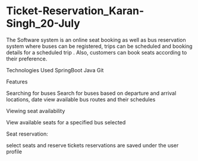 # Ticket-Reservation_Karan-Singh_20-July

The Software system is an online seat booking as well as bus reservation system where buses can be registered, trips can be scheduled and booking details for a scheduled trip . Also, customers can book seats according to their preference.

Technologies Used
SpringBoot
Java
Git

Features

Searching for buses
Search for buses based on departure and arrival locations, date
view available bus routes and their schedules

Viewing seat availability

View available seats for a specified bus selected

Seat reservation:

select seats and reserve tickets
reservations are saved under the user profile
